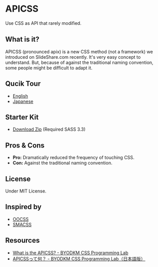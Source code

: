 # APICSS

Use CSS as API that rarely modiﬁed.

## What is it?

APICSS (pronounced apix) is a new CSS method (not a framework) we introduced on SlideShare.com recently. It's very easy concept to understand. But, because of against the traditional naming convention, some people might be difficult to adapt it.

## Qucik Tour

* [English](http://www.slideshare.net/BYODKM/stop-css-apicss-29474289)
* [Japanese](http://www.slideshare.net/BYODKM/stop-css-apicss)

## Starter Kit

* [Download Zip](https://github.com/BYODKM/APICSS/archive/master.zip) (Required SASS 3.3)

## Pros &amp; Cons

* **Pro:** Dramatically reduced the frequency of touching CSS.
* **Con:** Against the traditional naming convention.

## License

Under MIT License.

## Inspired by

* [OOCSS](http://oocss.org)
* [SMACSS](http://smacss.com)

## Resources

* [What is the APICSS? - BYODKM CSS Programming Lab](https://byodkm.com/docs/20140107/what-is-the-apicss/)
* [APICSSって何？ - BYODKM CSS Programming Lab（日本語版）](https://byodkm.com/jp/docs/20140107/what-is-the-apicss/)
